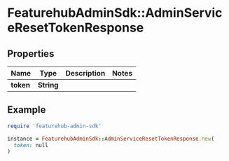 # FeaturehubAdminSdk::AdminServiceResetTokenResponse

## Properties

| Name | Type | Description | Notes |
| ---- | ---- | ----------- | ----- |
| **token** | **String** |  |  |

## Example

```ruby
require 'featurehub-admin-sdk'

instance = FeaturehubAdminSdk::AdminServiceResetTokenResponse.new(
  token: null
)
```

